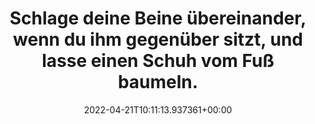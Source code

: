 ---
date: '2022-04-21T10:11:13.937361+00:00'
found_at: '2014-12-10'
found_url: http://www.gillettevenus.de/de-DE/venus-beauty/articles/how-to-shave-your-legs-romantic-weekend/
title: Schlage deine Beine übereinander, wenn du ihm gegenüber sitzt, und lasse einen
  Schuh vom Fuß baumeln.
---